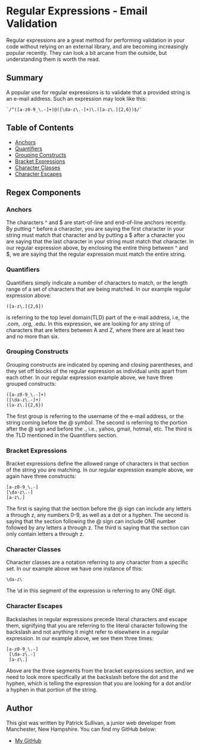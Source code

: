 # Regular Expressions - Email Validation

Regular expressions are a great method for performing validation in your code without relying on an external library, and are becoming increasingly popular recently. They can look a bit arcane from the outside, but understanding them is worth the read.

## Summary

A popular use for regular expressions is to validate that a provided string is an e-mail address. Such an expression may look like this: 

```
`/^([a-z0-9_\.-]+)@([\da-z\.-]+)\.([a-z\.]{2,6})$/`
```

## Table of Contents

- [Anchors](#anchors)
- [Quantifiers](#quantifiers)
- [Grouping Constructs](#grouping-constructs)
- [Bracket Expressions](#bracket-expressions)
- [Character Classes](#character-classes)
- [Character Escapes](#character-escapes)

## Regex Components

### Anchors

The characters ^ and $ are start-of-line and end-of-line anchors recently. By putting ^ before a character, you are saying the first character in your string must match that character and by putting a $ after a character you are saying that the last character in your string must match that character. In our regular expression above, by enclosing the entire thing between ^ and $, we are saying that the regular expression must match the entire string.

### Quantifiers

Quantifiers simply indicate a number of characters to match, or the length range of a set of characters that are being matched. In our example regular expression above:

```
([a-z\.]{2,6})
```

is referring to the top level domain(TLD) part of the e-mail address, i.e, the .com, .org, .edu. In this expression, we are looking for any string of characters that are letters between A and Z, where there are at least two and no more than six.

### Grouping Constructs

Grouping constructs are indicated by opening and closing parentheses, and they set off blocks of the regular expression as individual units apart from each other. In our regular expression example above, we have three grouped constructs:

```
([a-z0-9_\.-]+)
([\da-z\.-]+)
([a-z\.]{2,6})
```

The first group is referring to the username of the e-mail address, or the string coming before the @ symbol. The second is referring to the portion after the @ sign and before the ., i.e., yahoo, gmail, hotmail, etc. The third is the TLD mentioned in the Quantifiers section.

### Bracket Expressions

Bracket expressions define the allowed range of characters in that section of the string you are matching. In our regular expression example above, we again have three constructs:

 ```
 [a-z0-9_\.-]
 [\da-z\.-]
 [a-z\.]
 ```
 The first is saying that the section before the @ sign can include any letters a through z, any numbers 0-9, as well as a dot or a hyphen. The second is saying that the section following the @ sign can include ONE number followed by any letters a through z. The third is saying that the section can only contain letters a through z. 

### Character Classes

Character classes are a notation referring to any character from a specific set. In our example above we have one instance of this:

```
\da-z\
```

The \d in this segment of the expression is referring to any ONE digit. 

### Character Escapes

Backslashes in regular expressions precede literal characters and escape them, signifying that you are referring to the literal character following the backslash and not anything it might refer to elsewhere in a regular expression. In our example above, we see them three times:

```
[a-z0-9_\.-]
 [\da-z\.-]
 [a-z\.]
 ```
 
 Above are the three segments from the bracket expressions section, and we need to look more specifically at the backslash before the dot and the hyphen, which is telling the expression that you are looking for a dot and/or a hyphen in that portion of the string.
 
## Author

This gist was written by Patrick Sullivan, a junior web developer from Manchester, New Hampshire. You can find my GitHub below:

* [My GitHub](https://www.github.com/shabobble/)
